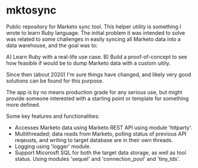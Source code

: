 # mktosync
Public repository for Marketo sync tool. This helper utility is something I wrote to learn Ruby language. The initial problem it was intended to solve was related to some challenges in easily syncing all Marketo data into a data warehouse, and the goal was to:

A) Learn Ruby with a real-life use case.
B) Build a proof-of-concept to see how feasible if would be to dump Marketo data with a custom uitily.

Since then (about 2020) I'm sure things have changed, and likely very good solutions can be found for this purpose.

The app is by no means production grade for any serious use, but might provide someone interested with a starting point or template for something more defined.

Some key features and functionalities:

- Accesses Marketo data using Marketo REST API using module 'httparty'.
- Multithreaded; data reads from Marketo, polling status of previous API reqeusts, and writing to target database are in their own threads.
- Logging using 'logger' module.
- Support Micorosft SQL for both the target data storage, as well as tool status. Using modules 'sequel' and 'connection_pool' and 'tiny_tds'.


